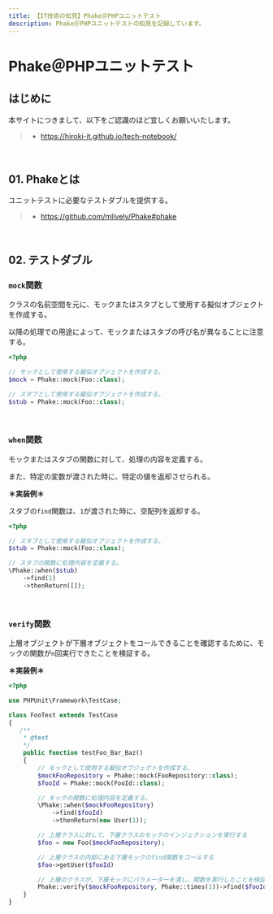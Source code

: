```yaml
---
title: 【IT技術の知見】Phake＠PHPユニットテスト
description: Phake＠PHPユニットテストの知見を記録しています。
---
```


# Phake＠PHPユニットテスト

## はじめに

本サイトにつきまして、以下をご認識のほど宜しくお願いいたします。

> - https://hiroki-it.github.io/tech-notebook/

<br>

## 01. Phakeとは

ユニットテストに必要なテストダブルを提供する。

> - https://github.com/mlively/Phake#phake

<br>

## 02. テストダブル

### `mock`関数

クラスの名前空間を元に、モックまたはスタブとして使用する擬似オブジェクトを作成する。

以降の処理での用途によって、モックまたはスタブの呼び名が異なることに注意する。

```php
<?php

// モックとして使用する擬似オブジェクトを作成する。
$mock = Phake::mock(Foo::class);

// スタブとして使用する擬似オブジェクトを作成する。
$stub = Phake::mock(Foo::class);
```

<br>

### `when`関数

モックまたはスタブの関数に対して、処理の内容を定義する。

また、特定の変数が渡された時に、特定の値を返却させられる。

**＊実装例＊**

スタブの`find`関数は、`1`が渡された時に、空配列を返却する。

```php
<?php

// スタブとして使用する擬似オブジェクトを作成する。
$stub = Phake::mock(Foo::class);

// スタブの関数に処理内容を定義する。
\Phake::when($stub)
    ->find(1)
    ->thenReturn([]);
```

<br>

### `verify`関数

上層オブジェクトが下層オブジェクトをコールできることを確認するために、モックの関数が`n`回実行できたことを検証する。

**＊実装例＊**

```php
<?php

use PHPUnit\Framework\TestCase;

class FooTest extends TestCase
{
   /**
    * @test
    */
    public function testFoo_Bar_Baz()
    {
        // モックとして使用する擬似オブジェクトを作成する。
        $mockFooRepository = Phake::mock(FooRepository::class);
        $fooId = Phake::mock(FooId::class);

        // モックの関数に処理内容を定義する。
        \Phake::when($mockFooRepository)
            ->find($fooId)
            ->thenReturn(new User(1));

        // 上層クラスに対して、下層クラスのモックのインジェクションを実行する
        $foo = new Foo($mockFooRepository);

        // 上層クラスの内部にある下層モックのfind関数をコールする
        $foo->getUser($fooId)

        // 上層のクラスが、下層モックにパラメーターを渡し、関数を実行したことを検証する。
        Phake::verify($mockFooRepository, Phake::times(1))->find($fooId);
    }
}
```

<br>
